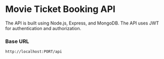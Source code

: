 # Movie Ticket Booking API
The API is built using Node.js, Express, and MongoDB. The API uses JWT for authentication and authorization.

### Base URL 
```
http://localhost:PORT/api
```
